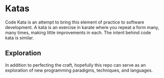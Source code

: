 # Katas

Code Kata is an attempt to bring this element of practice to software development.
A kata is an exercise in karate where you repeat a form many, many times, making little improvements in each. The intent behind code kata is similar.

## Exploration

In addition to perfecting the craft, hopefully this repo can serve as an exploration of new
programming paradigms, techniques, and languages.

